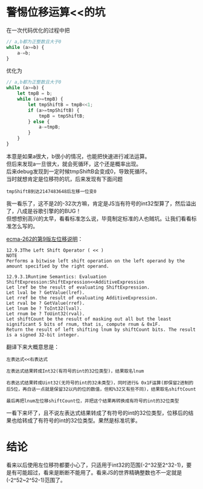 # 警惕位移运算<<的坑
在一次代码优化的过程中把
```js
// a,b都为正整数且大于0
while (a>=b) {
    a-=b;
}
```
优化为
```js
// a,b都为正整数且大于0
while (a>=b) {
    let tmpB = b;
    while (a>=tmpB) {
        let tmpShiftB = tmpB<<1;
        if (a>=tmpShiftB) {
            tmpB = tmpShiftB;
        } else {
            a-=tmpB;
        }
    }
}
```
本意是如果a很大，b很小的情况，也能把快速进行减法运算。<br />
但后来发现a一旦很大，就会死循环，这个还是概率出现。<br />
后来debug发现到一定时候tmpShiftB会变成0，导致死循环。<br />
当时就想肯定是位移符的坑，后来发现有下面问题<br />
```
tmpShiftB到达2147483648后左移一位变0
```
我一看乐了，这不是2的-32次方嘛，肯定是JS当有符号的int32型算了，然后溢出了，八成是谷歌引擎的的BUG！<br />
但想想别高兴的太早，看看标准怎么说，毕竟制定标准的人也贼坑。让我们看看标准怎么写的。<br />

[ecma-262的第9版左位移说明](http://www.ecma-international.org/ecma-262/9.0/index.html#sec-left-shift-operator)：

```
12.9.3The Left Shift Operator ( << )
NOTE
Performs a bitwise left shift operation on the left operand by the amount specified by the right operand.

12.9.3.1Runtime Semantics: Evaluation
ShiftExpression:ShiftExpression<<AdditiveExpression
Let lref be the result of evaluating ShiftExpression.
Let lval be ? GetValue(lref).
Let rref be the result of evaluating AdditiveExpression.
Let rval be ? GetValue(rref).
Let lnum be ? ToInt32(lval).
Let rnum be ? ToUint32(rval).
Let shiftCount be the result of masking out all but the least significant 5 bits of rnum, that is, compute rnum & 0x1F.
Return the result of left shifting lnum by shiftCount bits. The result is a signed 32-bit integer.
```
翻译下来大概意思是：
```
左表达式<<右表达式

左表达式结果转成Int32(有符号的int的32位类型)，结果取名lnum

右表达式结果转成Uint32(无符号的int的32未类型)，同时进行& 0x1F运算(即保留2进制的后5位，再白话一点就是保留32以内的位的数值，但和%32又有些不同)，结果取名shiftCount

最后再把lnum左位移shiftCount位，并把这个结果再转换成有符号的int的32位类型

```
一看下来坏了，且不说左表达式结果转成了有符号的int的32位类型，位移后的结果也给转成了有符号的int的32位类型。果然是标准坑爹。

# 结论
看来以后使用左位移符都要小心了，只适用于int32的范围(-2^32至2^32-1)，要是有可能超过，看来是断断不能用了。看来JS的世界精确整数也不一定就是(-2^52~2^52-1)范围了。
